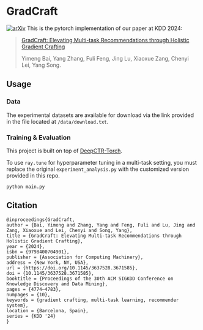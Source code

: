 # GradCraft
[![arXiv](https://img.shields.io/badge/arXiv-2407.19682-red.svg)](https://arxiv.org/abs/2407.19682)
This is the pytorch implementation of our paper at KDD 2024:
> [GradCraft: Elevating Multi-task Recommendations through Holistic Gradient Crafting](https://arxiv.org/abs/2407.19682)
> 
> Yimeng Bai, Yang Zhang, Fuli Feng, Jing Lu, Xiaoxue Zang, Chenyi Lei, Yang Song.

## Usage
### Data
The experimental datasets are available for download via the link provided in the file located at `/data/download.txt`.
### Training & Evaluation
This project is built on top of [DeepCTR-Torch](https://github.com/shenweichen/DeepCTR-Torch).

To use `ray.tune` for hyperparameter tuning in a multi-task setting, you must replace the original `experiment_analysis.py` with the customized version provided in this repo.
```
python main.py
```
## Citation
```
@inproceedings{GradCraft,
author = {Bai, Yimeng and Zhang, Yang and Feng, Fuli and Lu, Jing and Zang, Xiaoxue and Lei, Chenyi and Song, Yang},
title = {GradCraft: Elevating Multi-task Recommendations through Holistic Gradient Crafting},
year = {2024},
isbn = {9798400704901},
publisher = {Association for Computing Machinery},
address = {New York, NY, USA},
url = {https://doi.org/10.1145/3637528.3671585},
doi = {10.1145/3637528.3671585},
booktitle = {Proceedings of the 30th ACM SIGKDD Conference on Knowledge Discovery and Data Mining},
pages = {4774–4783},
numpages = {10},
keywords = {gradient crafting, multi-task learning, recommender system},
location = {Barcelona, Spain},
series = {KDD '24}
}
```
